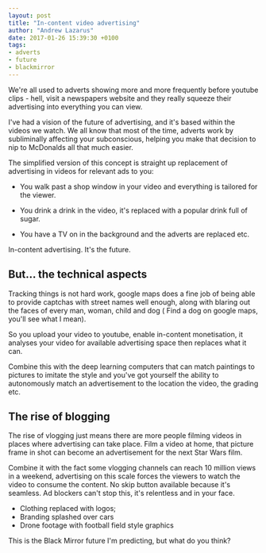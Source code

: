 ```yaml
---
layout: post
title: "In-content video advertising"
author: "Andrew Lazarus"
date: 2017-01-26 15:39:30 +0100
tags:
- adverts
- future
- blackmirror
---
```


We're all used to adverts showing more and more frequently before youtube clips - hell, visit a newspapers website and they really squeeze their advertising into everything you can view.

I've had a vision of the future of advertising, and it's based within the videos we watch. We all know that most of the time, adverts work by subliminally affecting your subconscious, helping you make that decision to nip to McDonalds all that much easier.

The simplified version of this concept is straight up replacement of advertising in videos for relevant ads to you:

- You walk past a shop window in your video and everything is tailored for the viewer.

- You drink a drink in the video, it's replaced with a popular drink full of sugar. 

- You have a TV on in the background and the adverts are replaced etc. 

In-content advertising. It's the future.

## But... the technical aspects

Tracking things is not hard work, google maps does a fine job of being able to provide captchas with street names well enough, along with blaring out the faces of every man, woman, child and dog ( Find a dog on google maps, you'll see what I mean).

So you upload your video to youtube, enable in-content monetisation, it analyses your video for available advertising space then replaces what it can.

Combine this with the deep learning computers that can match paintings to pictures to imitate the style and you've got yourself the ability to autonomously match an advertisement to the location the video, the grading etc.

## The rise of blogging

The rise of vlogging just means there are more people filming videos in places where advertising can take place. Film a video at home, that picture frame in shot can become an advertisement for the next Star Wars film. 

Combine it with the fact some vlogging channels can reach 10 million views in a weekend, advertising on this scale forces the viewers to watch the video to consume the content. No skip button available because it's seamless. Ad blockers can't stop this, it's relentless and in your face.

- Clothing replaced with logos;
- Branding splashed over cars
- Drone footage with football field style graphics

This is the Black Mirror future I'm predicting, but what do you think?